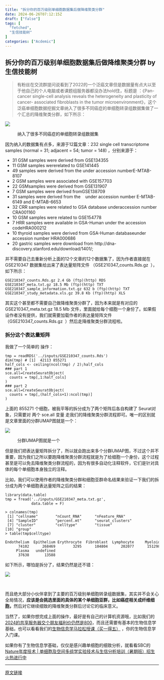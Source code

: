 ```yaml
---
title: "拆分你的百万级别单细胞数据集后做降维聚类分群"
date: 2024-06-26T07:12:15Z
draft: ["false"]
tags: [
  "fetched",
  "生信技能树"
]
categories: ["Acdemic"]
---
```

拆分你的百万级别单细胞数据集后做降维聚类分群 by 生信技能树
------
<div><section data-tool="mdnice编辑器" data-website="https://www.mdnice.com"><blockquote data-tool="mdnice编辑器"><span></span><p>有粉丝在交流群提问说看到了2022的一个泛癌文章但是数据量有点大以至于他自己的个人电脑或者课题组服务器都没办法hold住，标题是 ：《Pan-cancer single-cell analysis reveals the heterogeneity and plasticity of cancer- associated fibroblasts in the tumor microenvironment》，这个泛癌单细胞数据挖掘文章纳入了很多不同癌症的单细胞转录组数据集做了一个汇总的降维聚类分群，如下所示：</p></blockquote><p><img data-galleryid="" data-imgfileid="100047949" data-ratio="0.9342592592592592" data-s="300,640" data-src="https://mmbiz.qpic.cn/mmbiz_png/cZNhZQ6j4wxQia5qFh1SOWDTd6y8ufHUx3yK7dUvCq11OlafpnnoiaHJ1QrnZ8TdE3uKWSwHzaiakxZs637BI8B5w/640?wx_fmt=png&amp;from=appmsg" data-type="png" data-w="1080" src="https://mmbiz.qpic.cn/mmbiz_png/cZNhZQ6j4wxQia5qFh1SOWDTd6y8ufHUx3yK7dUvCq11OlafpnnoiaHJ1QrnZ8TdE3uKWSwHzaiakxZs637BI8B5w/640?wx_fmt=png&amp;from=appmsg"></p><figure data-tool="mdnice编辑器"><figcaption>纳入了很多不同癌症的单细胞转录组数据集</figcaption></figure><p data-tool="mdnice编辑器">因为纳入的数据集有点多，来源于12篇文章：232 single cell transcriptome samples (normal = 31; adjacent = 54; tumor = 148) ，分别来源于：</p><ul data-tool="mdnice编辑器"><li><section>31 GSM samples were derived from GSE134355</section></li><li><section>11 GSM samples wererelated to GSE141445</section></li><li><section>49 samples were derived from the under accession numberE-MTAB-8107</section></li><li><section>2 GSM samples were associated with GSE157703</section></li><li><section>22 GSMsamples were derived from GSE131907</section></li><li><section>7 GSM samples were derived fromGSE138709</section></li><li><section>31 samples were derived from the    under accession number E-MTAB-6149 and E-MTAB-6653</section></li><li><section>32 CRR samples were related to GSA database underaccession number CRA001160</section></li><li><section>10 GSM samples were related to GSE154778</section></li><li><section>7 HRR samples were available in GSA-Human under the accession codeHRA000212</section></li><li><section>10 thyroid samples were derived from GSA-Human databaseunder accession number HRA000686</section></li><li><section>20 gastric samples were download from http://dna-discovery.stanford.edu/download/1401/;</section></li></ul><p data-tool="mdnice编辑器">并不需要自己去重新分析上面的12个文章的12个数据集了，因为作者直接就在 GSE210347 数据集给出来了表达量矩阵文件 （GSE210347_counts.Rds.gz  ），如下所示：</p><pre data-tool="mdnice编辑器"><span></span><code>GSE210347_counts.Rds.gz 2.4 Gb (ftp)(http) RDS<br>GSE210347_meta.txt.gz 18.5 Mb (ftp)(http) TXT<br>GSE210347_sample_information.txt.gz 632 b (ftp)(http) TXT<br>GSE210347_study_metadata.xls.gz 39.8 Kb (ftp)(http) XLS<br></code></pre><p data-tool="mdnice编辑器">其实这个甚至都不需要自己做降维聚类分群了，因为本来就是有对应的GSE210347_meta.txt.gz 18.5 Mb 文件，里面就给每个细胞一个身份了。如果假设作者没有提供，我们就需要加载作者的表达量矩阵文件 （GSE210347_counts.Rds.gz  ）然后走降维聚类分群流程啦。</p><h3 data-tool="mdnice编辑器"><span></span><span>拆分这个表达量矩阵</span><span></span></h3><p data-tool="mdnice编辑器">我做了一个简单的 操作：</p><pre data-tool="mdnice编辑器"><span></span><code>tmp = readRDS(<span>'../inputs/GSE210347_counts.Rds'</span>)<br>dim(tmp) <span># [1]  42113 855271</span><br>half_cols &lt;- ceiling(ncol(tmp) / <span>2</span>);half_cols<br><span>### part 1 </span><br>sce.all=CreateSeuratObject(<br>  counts = tmp[,<span>1</span>:half_cols]<br>)<br><span>### part 2</span><br>sce.all=CreateSeuratObject(<br>  counts = tmp[,(half_cols+<span>1</span>):ncol(tmp)]<br>)<br></code></pre><p data-tool="mdnice编辑器">上面的 855271 个细胞，被我平等的拆分成为了两个矩阵后各自构建了 Seurat对象，只需要对 两个 sce.all 变量 走我们的降维聚类分群流程即可。唯一的区别就是文章里面的分群UMAP图就是一个：</p><p><img data-galleryid="" data-imgfileid="100047951" data-ratio="0.6453703703703704" data-s="300,640" data-src="https://mmbiz.qpic.cn/mmbiz_png/cZNhZQ6j4wxQia5qFh1SOWDTd6y8ufHUx7Nj816KX8F6Dw9OxQfP3BxOktUOPMDliardgKnf50twOVNxL8BA07bQ/640?wx_fmt=png&amp;from=appmsg" data-type="png" data-w="1080" src="https://mmbiz.qpic.cn/mmbiz_png/cZNhZQ6j4wxQia5qFh1SOWDTd6y8ufHUx7Nj816KX8F6Dw9OxQfP3BxOktUOPMDliardgKnf50twOVNxL8BA07bQ/640?wx_fmt=png&amp;from=appmsg"></p><figure data-tool="mdnice编辑器"><figcaption>分群UMAP图就是一个</figcaption></figure><p data-tool="mdnice编辑器">但是我们把表达量矩阵拆分了，所以就会跑出来多个分群UMAP图，不过这个并不重要，因为我们之所以要跑降维聚类分群流程就是为了给细胞一个身份，这个过程甚至是可以免去降维聚类分群流程的，因为有很多自动化注释软件，它们是针对具体的每个单细胞本身独立的注释。</p><p data-tool="mdnice编辑器">比如，我们可以使用作者的降维聚类分群和细胞亚群命名结果来验证一下我们的拆分成为两个单细胞表达量矩阵之后的结果：</p><pre data-tool="mdnice编辑器"><span></span><code><span>library</span>(data.table)<br>tmp = fread(<span>'../inputs/GSE210347_meta.txt.gz'</span>,<br>            data.table = <span>F</span>) <br><br>&gt; colnames(tmp)<br> [<span>1</span>] <span>"cellname"</span>        <span>"nCount_RNA"</span>      <span>"nFeature_RNA"</span>   <br> [<span>4</span>] <span>"SampleID"</span>        <span>"percent.mt"</span>      <span>"seurat_clusters"</span><br> [<span>7</span>] <span>"cluster"</span>         <span>"celltype"</span>        <span>"tissue"</span>         <br>[<span>10</span>] <span>"group"</span>          <br>&gt; table(tmp$celltype)<br><br>Endothelium  Epithelium Erythrocyte  Fibroblast  Lymphocyte     Myeloid <br>      <span>74102</span>      <span>268469</span>        <span>3295</span>      <span>104804</span>      <span>202077</span>      <span>151298</span> <br>     Plasma   undefined <br>      <span>37638</span>       <span>13588</span> <br></code></pre><p data-tool="mdnice编辑器">如下所示，哪怕是拆分了，结果仍然是还不错：</p><p><img data-galleryid="" data-imgfileid="100047950" data-ratio="1.2194444444444446" data-s="300,640" data-src="https://mmbiz.qpic.cn/mmbiz_png/cZNhZQ6j4wxQia5qFh1SOWDTd6y8ufHUx37HIGP8yFI1HnZ7brOrGkTiaJnw5icdFFXugkYrMKbCtK6MyUJXIgFQw/640?wx_fmt=png&amp;from=appmsg" data-type="png" data-w="1080" src="https://mmbiz.qpic.cn/mmbiz_png/cZNhZQ6j4wxQia5qFh1SOWDTd6y8ufHUx37HIGP8yFI1HnZ7brOrGkTiaJnw5icdFFXugkYrMKbCtK6MyUJXIgFQw/640?wx_fmt=png&amp;from=appmsg"></p><figure data-tool="mdnice编辑器"><figcaption> </figcaption></figure><p data-tool="mdnice编辑器">而且绝大部分小伙伴拿到了主要的百万级别单细胞转录组数据集，其实并不会关心全局情况，<span><strong>应该是会挑选里面的具体的某个单细胞亚群，比如癌症相关成纤维细胞，</strong></span>然后对它继续细致的降维聚类分群后讨论它的临床意义。</p><p data-tool="mdnice编辑器">当然了，如果你想完成上面的操作，最好是有自己的计算机资源哦，比如我们的<a href="https://mp.weixin.qq.com/s?__biz=MzAxMDkxODM1Ng==&amp;mid=2247528363&amp;idx=1&amp;sn=5e02f3e9b2e148191e23ebc2c0d780e7&amp;scene=21#wechat_redirect" data-linktype="2">2024的共享服务器交个朋友福利价仍然是800</a>，而且还需要有基本的生物信息学基础，也可以看看我们的<a href="http://mp.weixin.qq.com/s?__biz=MzAxMDkxODM1Ng==&amp;mid=2247530001&amp;idx=1&amp;sn=676dcf224f9be23b288189775292aeeb&amp;chksm=9b4b36aaac3cbfbc3e3bb0865bd789d5093e3a643f3f345332995f707b7f209ae924e9e9529e&amp;scene=21#wechat_redirect" data-linktype="2">生物信息学马拉松授课（买一得五）</a> ，你的生物信息学入门课。</p><p data-tool="mdnice编辑器">如果你有了生物信息学基础，仅仅是感兴趣单细胞的细致分析，就看看SBC的 <a href="https://mp.weixin.qq.com/s?__biz=MzAxMDkxODM1Ng==&amp;mid=2247531593&amp;idx=1&amp;sn=83cf709e48a8cc2de5cebeadd138659b&amp;scene=21#wechat_redirect" data-linktype="2">Nature年度技术 | 单细胞及空间多组学实验技术与生信分析培训（暑期班）招生火热进行中</a></p></section><p><mp-style-type data-value="3"></mp-style-type></p></div>  
<hr>
<a href="https://mp.weixin.qq.com/s/Gp0g7idntfk0I9a08Q-dNA",target="_blank" rel="noopener noreferrer">原文链接</a>
